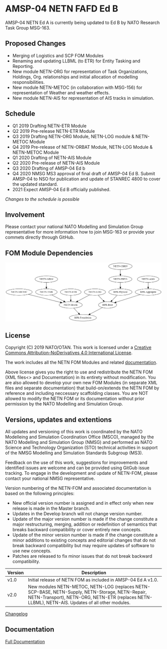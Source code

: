 # AMSP-04 NETN FAFD Ed B

AMSP-04 NETN Ed A is currently being updated to Ed B by NATO Research Task Group MSG-163.

## Proposed Changes
* Merging of Logistics and SCP FOM Modules
* Renaming and updating LLBML (to ETR) for Entity Tasking and Reporting.
* New module NETN-ORG for representation of Task Organizations, Holdings, Org. relationships and initial allocation of modelling responsibilities.
* New module NETN-METOC (in collaboration with MSG-156) for representation of Weather and weather effects.
* New module NETN-AIS for representation of AIS tracks in simulation.

## Schedule
- Q1 2019 Drafting NETN-ETR Module
- Q2 2019 Pre-release NETN-ETR Module
- Q3 2019 Drafting NETN-ORG Module, NETN-LOG module & NETN-METOC Module
- Q4 2019 Pre-release of NETN-ORBAT Module, NETN-LOG Module & NETN-METOC Module
- Q1 2020 Drafting of NETN-AIS Module
- Q2 2020 Pre-release of NETN-AIS Module
- Q3 2020 Drafting of AMSP-04 Ed b
- Q4 2020 NMSG MS3 approval of final draft of AMSP-04 Ed B. Submit AMSP-04 to NSO for publication and update of STANREC 4800 to cover the updated standard.
- 2021 Expect AMSP-04 Ed B officially published.

_Changes to the schedule is possible_

## Involvement
Please contact your national NATO Modelling and Simulation Group representative for more information how to join MSG-163 or provide your commets directly through GitHub.

## FOM Module Dependencies

<img src="images/dependencies.png"/>

<!--
# Vis-js.com


digraph G {

	"RPR-Base" -> "RPR-Foundation";
	"NETN-BASE" -> "RPR-Foundation"
	"NETN-LOG" -> "RPR-Base"
	"NETN-LOG" -> "NETN-BASE"
	"RPR-Physical" -> "RPR-Base"
		"RPR-Aggregate" -> "RPR-Base"
	"NETN-PHYS" -> "RPR-Physical"
	"NETN-AGG" -> "RPR-Aggregate"
	"NETN-METOC" -> "NETN-BASE"
	"NETN-MRM" -> "NETN-TMR"
	"NETN-TMR" -> "NETN-BASE"
	"NETN-CBRN" -> "NETN-PHYS"
	"NETN-ETR" -> "NETN-BASE"

}

-->


## License

Copyright (C) 2019 NATO/OTAN.
This work is licensed under a [Creative Commons Attribution-NoDerivatives 4.0 International License](LICENSE.md). 

The work includes all the NETN FOM Modules and related [documentation](NETN-FOM.md).

Above license gives you the right to use and redistribute the NETN FOM (XML files<> and Documentation) in its entirety without modification. You are also allowed to develop your own new FOM Modules (in separate XML files and separate documentation) that build-on/extends the NETN FOM by reference and including neccessary scaffolding classes. You are NOT allowed to modify the NETN FOM or its documentation without prior permission by the NATO Modelling and Simulation Group. 

## Versions, updates and extentions

All updates and versioning of this work is coordinated by the NATO Modelleing and Simulation Coordination Office (MSCO), managed by the NATO Modelling and Simulation Group (NMSG) and performed as NATO Science and Technology Organization (STO) technical activities in support of the NMSG Modelling and Simulation Standards Subgroup (MS3).

Feedback on the use of this work, suggestions for improvements and identified issues are welcome and can be provided using GitGub issue tracking. To engage in the development and update of NETN-FOM, please contact your national NMSG representative.

Version numbering of the NETN-FOM and associated documentation is based on the following principles:

* New official version number is assigned and in effect only when new release is made in the Master branch.
* Updates in the Develop branch will not change version number.
* Update of the major version number is made if the change constitute a major restructuring, merging, addition or redefinition of semantics that breaks backward compatibility or cover entirely new concepts.
* Update of the minor version number is made if the change constitute a minor additions to existing concepts and editorial changes that do not break backward compatibility but may require updates of software to use new concepts.
* Patches are released to fix minor issues that do not break backward compatibility.

|Version|Description|
|---|---|
|v1.0|Initial release of NETN FOM as included in AMSP-04 Ed A v1.0. |
|v2.0|New modules NETN-METOC, NETN-LOG (replaces NETN-SCP-BASE, NETN-Supply, NETN-Storage, NETN-Repair, NETN-Transport), NETN-ORG, NETN-ETR (replaces NETN-LLBML), NETN-AIS. Updates of all other modules.|

[Changelog](changelog.md)

## Documentation

[Full Documentation](NETN-FOM.md)
